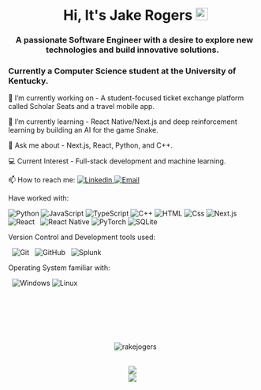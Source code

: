 <h1 align="center">
  Hi, It's Jake Rogers <img src="https://media.giphy.com/media/hvRJCLFzcasrR4ia7z/giphy.gif" width="25px" height="25px">
</h1>
<h3 align="center">
  A passionate Software Engineer with a desire to explore new technologies and build innovative solutions.
</h3>
<h3>Currently a Computer Science student at the University of Kentucky.</h3>

🔭 I’m currently working on - A student-focused ticket exchange platform called Scholar Seats and a travel mobile app.

🌱 I’m currently learning - React Native/Next.js and deep reinforcement learning by building an AI for the game Snake.

💬 Ask me about - Next.js, React, Python, and C++.

:computer: Current Interest - Full-stack development and machine learning.

📫 How to reach me:
<a href="https://www.linkedin.com/in/thivagarm/">
  <img
    alt="Linkedin"
    src="https://img.shields.io/badge/linkedin-0077B5?logo=linkedin&logoColor=white&style=flat"
  />
</a>
<a href="mailto:jarog2005@gmail.com">
<img alt="Email" src="https://img.shields.io/badge/Email-D14836?style=flat-square&logo=gmail&logoColor=white" />
</a>

Have worked with:

<p>
<img alt="Python" src="https://img.shields.io/badge/Python-3776AB?style=for-the-badge&logo=python&logoColor=white&style=flat" />
<img alt="JavaScript" src="https://img.shields.io/badge/JavaScript-F7DF1E?logo=javascript&logoColor=white&style=flat" />
<img alt="TypeScript" src="https://img.shields.io/badge/TypeScript-3178C6?logo=typescript&logoColor=white&style=flat" />
<img alt="C++" src="https://img.shields.io/badge/C%2B%2B-00599C?style=for-the-badge&logo=c%2B%2B&logoColor=white&style=flat" />
<img alt="HTML" src="https://img.shields.io/badge/HTML-E34F26?logo=html5&logoColor=white&style=flat" />
<img alt="Css" src="https://img.shields.io/badge/CSS-1572B6?logo=css3&logoColor=white&style=flat" />
<img alt="Next.js" src="https://img.shields.io/badge/next.js-000000?style=for-the-badge&logo=nextdotjs&logoColor=white&style=flat" />
<img alt="React" src="https://img.shields.io/badge/React-61DAFB?logo=react&logoColor=black&style=flat" />
  <img alt="React Native" src="https://img.shields.io/badge/React%20Native-20232A?style=for-the-badge&logo=react&logoColor=61DAFB&style=flat" />
<img alt="PyTorch" src="https://img.shields.io/badge/PyTorch-EE4C2C?style=for-the-badge&logo=pytorch&logoColor=white&style=flat" />
<img alt="SQLite" src="https://img.shields.io/badge/SQLite-003B57?style=for-the-badge&logo=sqlite&logoColor=white&style=flat" />
</p>

Version Control and Development tools used:

<p>
  <img alt="Git" src="https://img.shields.io/badge/Git-F05032?logo=git&logoColor=white&style=flat" />
  <img alt="GitHub" src="https://img.shields.io/badge/GitHub-181717?logo=github&logoColor=white&style=flat" />
  <img alt="Splunk" src="https://img.shields.io/badge/Splunk-000000?style=for-the-badge&logo=splunk&logoColor=white&style=flat" />
</p>

Operating System familiar with:

<p>
  <img alt="Windows" src="https://img.shields.io/badge/Windows-0078D6?logo=windows&logoColor=white&style=flat" />
  <img alt="Linux" src="https://img.shields.io/badge/Linux-FCC624?style=for-the-badge&logo=linux&logoColor=black&style=flat" />
</p>

<br><br>

<div align="center">
 <div>
   <p>&nbsp;
     <img align="center" src="https://github-readme-streak-stats.herokuapp.com?user=rakejogers&theme=react&date_format=M%20j%5B%2C%20Y%5D" alt="rakejogers" />
   </p>
  </div>
  <div>
    <img src="https://github-readme-stats.vercel.app/api?username=rakejogers&count_private=true&theme=radical&show_icons=true" />
  </div>
  <div>
    <img src="https://github-readme-stats-sigma-five.vercel.app/api/top-langs/?username=rakejogers&layout=compact&theme=radical" />
  </div>
 </div>
<br><h2></h2><br>
